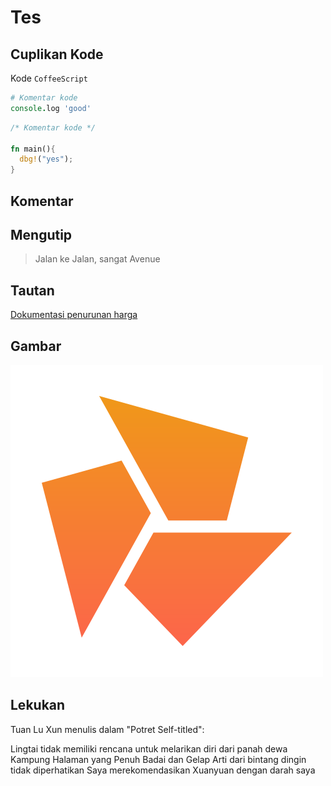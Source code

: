 [Komentar global penurunan harga]:#

# Tes

## Cuplikan Kode

Kode `CoffeeScript`

```coffee
# Komentar kode
console.log 'good'


```

```rust
/* Komentar kode */

fn main(){
  dbg!("yes");
}
```

## Komentar

<!-- HTML 注释 --> 

<!-- 多行注释 --> 

## Mengutip

> Jalan ke Jalan, sangat Avenue

## Tautan

[Dokumentasi penurunan harga](https://github.com/xxai-art/xxai-art-md)

## Gambar

![xxAI.Identitas Merek Seni](https://raw.githubusercontent.com/xxai-art/web/main/file/svg/logo.svg)

## Lekukan

Tuan Lu Xun menulis dalam "Potret Self-titled":

  Lingtai tidak memiliki rencana untuk melarikan diri dari panah dewa
  Kampung Halaman yang Penuh Badai dan Gelap
  Arti dari bintang dingin tidak diperhatikan
  Saya merekomendasikan Xuanyuan dengan darah saya


